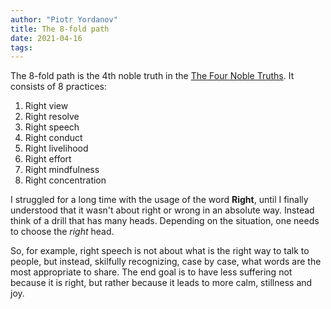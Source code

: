 ```yaml
---
author: "Piotr Yordanov"
title: The 8-fold path
date: 2021-04-16
tags:
---
```


The 8-fold path is the 4th noble truth in the [The Four Noble Truths](lpb9ydt4).
It consists of 8 practices:
1. Right view
2. Right resolve
3. Right speech
4. Right conduct
5. Right livelihood
6. Right effort
7. Right mindfulness
8. Right concentration

I struggled for a long time with the usage of the word **Right**, until I finally understood that it wasn't about right or wrong in an absolute way.
Instead think of a drill that has many heads. Depending on the situation, one needs to choose the *right* head.

So, for example, right speech is not about what is the right way to talk to people, but instead, skilfully recognizing, case by case, what words are the most appropriate to share.
The end goal is to have less suffering not because it is right, but rather because it leads to more calm, stillness and joy.
